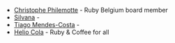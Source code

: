 * [Christophe Philemotte](https://github.com/toch) - Ruby Belgium board member
* [Silvana](https://github.com/) - 
* [Tiago Mendes-Costa](https://github.com/) -
* [Helio Cola](https://github.com/heliocola) - Ruby & Coffee for all
